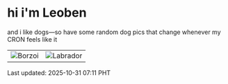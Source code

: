 # hi i'm Leoben

and i like dogs—so have some random dog pics that change whenever my CRON feels like it

|  |  |
|--------|----------|
| ![Borzoi](https://random-dog-vercel.vercel.app/api/random-borzoi?v=1761865871) | ![Labrador](https://random-dog-vercel.vercel.app/api/random-labrador?v=1761865871) |

Last updated: 2025-10-31 07:11 PHT
